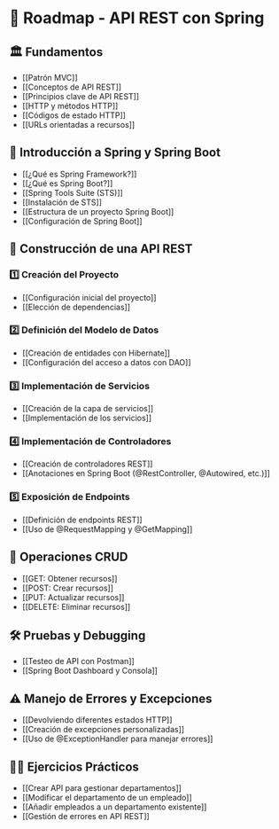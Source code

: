 # 📌 **Roadmap - API REST con Spring**

## 🏛️ **Fundamentos**

- [[Patrón MVC]]
- [[Conceptos de API REST]]
- [[Principios clave de API REST]]
- [[HTTP y métodos HTTP]]
- [[Códigos de estado HTTP]]
- [[URLs orientadas a recursos]]

## 🚀 **Introducción a Spring y Spring Boot**

- [[¿Qué es Spring Framework?]]
- [[¿Qué es Spring Boot?]]
- [[Spring Tools Suite (STS)]]
- [[Instalación de STS]]
- [[Estructura de un proyecto Spring Boot]]
- [[Configuración de Spring Boot]]

## 🔨 **Construcción de una API REST**

### **1️⃣ Creación del Proyecto**

- [[Configuración inicial del proyecto]]
- [[Elección de dependencias]]

### **2️⃣ Definición del Modelo de Datos**

- [[Creación de entidades con Hibernate]]
- [[Configuración del acceso a datos con DAO]]

### **3️⃣ Implementación de Servicios**

- [[Creación de la capa de servicios]]
- [[Implementación de los servicios]]

### **4️⃣ Implementación de Controladores**

- [[Creación de controladores REST]]
- [[Anotaciones en Spring Boot (@RestController, @Autowired, etc.)]]

### **5️⃣ Exposición de Endpoints**

- [[Definición de endpoints REST]]
- [[Uso de @RequestMapping y @GetMapping]]

## 🔁 **Operaciones CRUD**

- [[GET: Obtener recursos]]
- [[POST: Crear recursos]]
- [[PUT: Actualizar recursos]]
- [[DELETE: Eliminar recursos]]

## 🛠️ **Pruebas y Debugging**

- [[Testeo de API con Postman]]
- [[Spring Boot Dashboard y Consola]]

## ⚠️ **Manejo de Errores y Excepciones**

- [[Devolviendo diferentes estados HTTP]]
- [[Creación de excepciones personalizadas]]
- [[Uso de @ExceptionHandler para manejar errores]]

## 🏋️‍♂️ **Ejercicios Prácticos**

- [[Crear API para gestionar departamentos]]
- [[Modificar el departamento de un empleado]]
- [[Añadir empleados a un departamento existente]]
- [[Gestión de errores en API REST]]